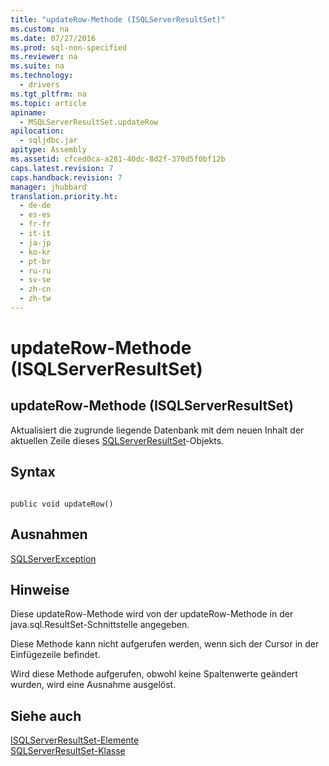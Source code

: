 ```yaml
---
title: "updateRow-Methode (ISQLServerResultSet)"
ms.custom: na
ms.date: 07/27/2016
ms.prod: sql-non-specified
ms.reviewer: na
ms.suite: na
ms.technology: 
  - drivers
ms.tgt_pltfrm: na
ms.topic: article
apiname: 
  - MSQLServerResultSet.updateRow
apilocation: 
  - sqljdbc.jar
apitype: Assembly
ms.assetid: cfced0ca-a281-40dc-8d2f-370d5f0bf12b
caps.latest.revision: 7
caps.handback.revision: 7
manager: jhubbard
translation.priority.ht: 
  - de-de
  - es-es
  - fr-fr
  - it-it
  - ja-jp
  - ko-kr
  - pt-br
  - ru-ru
  - sv-se
  - zh-cn
  - zh-tw
---
```

# updateRow-Methode (ISQLServerResultSet)
    
## updateRow\-Methode \(ISQLServerResultSet\)  
 Aktualisiert die zugrunde liegende Datenbank mit dem neuen Inhalt der aktuellen Zeile dieses [SQLServerResultSet](../content/SQLServerResultSet-Class.md)\-Objekts.  
  
## Syntax  
  
```  
  
public void updateRow()  
```  
  
## Ausnahmen  
 [SQLServerException](../content/SQLServerException-Class.md)  
  
## Hinweise  
 Diese updateRow\-Methode wird von der updateRow\-Methode in der java.sql.ResultSet\-Schnittstelle angegeben.  
  
 Diese Methode kann nicht aufgerufen werden, wenn sich der Cursor in der Einfügezeile befindet.  
  
 Wird diese Methode aufgerufen, obwohl keine Spaltenwerte geändert wurden, wird eine Ausnahme ausgelöst.  
  
## Siehe auch  
 [ISQLServerResultSet-Elemente](../content/SQLServerResultSet-Members.md)   
 [SQLServerResultSet-Klasse](../content/SQLServerResultSet-Class.md)  
  
  